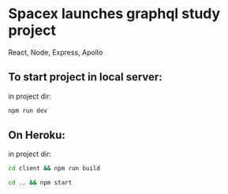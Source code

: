 # Spacex launches graphql study project
React, Node, Express, Apollo
## To start project in local server:
in project dir:
```bash
npm run dev
```

## On Heroku:
in project dir:
```bash
cd client && npm run build
```

```bash
cd .. && npm start
```
